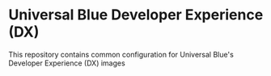 # Universal Blue Developer Experience (DX)

This repository contains common configuration for Universal Blue's Developer Experience (DX) images
